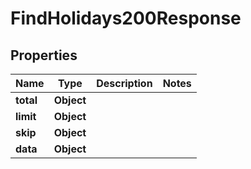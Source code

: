 

# FindHolidays200Response


## Properties

| Name | Type | Description | Notes |
|------------ | ------------- | ------------- | -------------|
|**total** | **Object** |  |  |
|**limit** | **Object** |  |  |
|**skip** | **Object** |  |  |
|**data** | **Object** |  |  |



